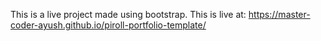 This is a live project made using bootstrap. This is live at: https://master-coder-ayush.github.io/piroll-portfolio-template/
